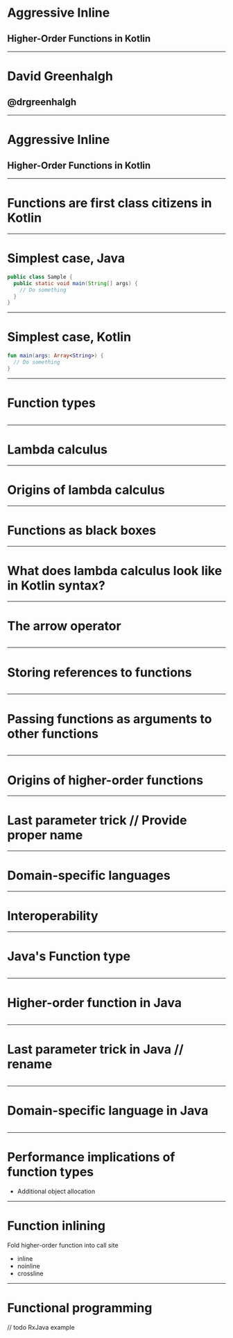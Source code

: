 # Aggressive Inline
## Higher-Order Functions in Kotlin

---

# David Greenhalgh
## @drgreenhalgh

---

# Aggressive Inline
## Higher-Order Functions in Kotlin

---

# Functions are first class citizens in Kotlin

---

# Simplest case, Java

```java
public class Sample {
  public static void main(String[] args) {
    // Do something
  }
}
```

---

# Simplest case, Kotlin

```kotlin
fun main(args: Array<String>) {
  // Do something
}
```

---

# Function types

```kotlin
```

---

# Lambda calculus

---

# Origins of lambda calculus

---

# Functions as black boxes

---

# What does lambda calculus look like in Kotlin syntax?

---

# The arrow operator

```kotlin
```

---

# Storing references to functions

```kotlin
```

---

# Passing functions as arguments to other functions

```kotlin
```

---

# Origins of higher-order functions

---

# Last parameter trick // Provide proper name

---

# Domain-specific languages

---

# Interoperability

---

# Java's Function type

```java
```

---

# Higher-order function in Java

```java
```

---

# Last parameter trick in Java // rename

```java
```

---

# Domain-specific language in Java

```java
```

---

# Performance implications of function types

* Additional object allocation

---

# Function inlining

Fold higher-order function into call site

* inline
* noinline
* crossline

---

# Functional programming

// todo RxJava example